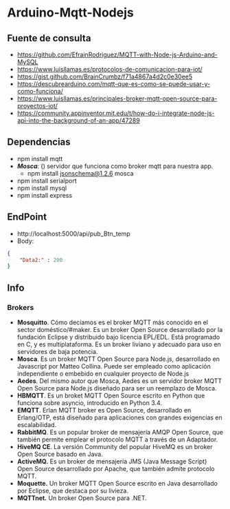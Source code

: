# Arduino-Mqtt-Nodejs
## Fuente de consulta
- https://github.com/EfrainRodriguez/MQTT-with-Node-js-Arduino-and-MySQL
- https://www.luisllamas.es/protocolos-de-comunicacion-para-iot/
- https://gist.github.com/BrainCrumbz/f71a4867a4d2c0e30ee5
- https://descubrearduino.com/mqtt-que-es-como-se-puede-usar-y-como-funciona/
- https://www.luisllamas.es/principales-broker-mqtt-open-source-para-proyectos-iot/
- https://community.appinventor.mit.edu/t/how-do-i-integrate-node-js-api-into-the-background-of-an-app/47289
## Dependencias
- npm install mqtt 
- ***Mosca***: () servidor que funciona como broker mqtt para nuestra app.
    - npm install jsonschema@1.2.6 mosca
- npm install serialport
- npm install mysql
- npm install express
## EndPoint
* http://localhost:5000/api/pub_Btn_temp
* Body:


```json
{
    "Data2:" : 200
}
```

## Info
### Brokers
- **Mosquitto**. Cómo decíamos es el broker MQTT más conocido en el sector doméstico/#maker. Es un broker Open Source desarrollado por la fundación Eclipse y distribuido bajo licencia EPL/EDL. Está programado en C, y es multiplataforma. Es un broker liviano y adecuado para uso en servidores de baja potencia.
- **Mosca**. Es un broker MQTT Open Source para Node.js, desarrollado en Javascript por Matteo Collina. Puede ser empleado como aplicación independiente o embebido en cualquier proyecto de Node.js
- **Aedes**. Del mismo autor que Mosca, Aedes es un servidor broker MQTT Open Source para Node.js diseñado para ser un reemplazo de Mosca.
- **HBMQTT**. Es un broket MQTT Open Source escrito en Python que funciona sobre asyncio, introducido en Python 3.4.
- **EMQTT**. Erlan MQTT broker es Open Source, desarrollado en Erlang/OTP, está diseñado para aplicaciones con grandes exigencias en escalabilidad.
- **RabbitMQ**. Es un popular broker de mensajería AMQP Open Source, que también permite emplear el protocolo MQTT a través de un Adaptador.
- **HiveMQ CE**. La versión Community del popular HiveMQ es un broker Open Source basado en Java.
- **ActiveMQ.** Es un broker de mensajería JMS (Java Message Script) Open Source desarrollado por Apache, que también admite protocolo MQTT.
- **Moquette.** Un broker MQTT Open Source escrito en Java desarrollado por Eclipse, que destaca por su livieza.
- **MQTTnet.** Un broker Open Source para .NET.
